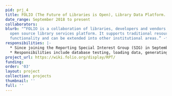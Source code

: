 ```yaml
---
pid: prj_4
title: FOLIO (The Future of Libraries is Open), Library Data Platform.
date_range: September 2018 to present
collaborators: 
blurb: "“FOLIO is a collaboration of libraries, developers and vendors building an
  open source library services platform. It supports traditional resource management
  functionality and can be extended into other institutional areas.” -folio.org"
responsibilities: |-
  * Since joining the Reporting Special Interest Group (SIG) in September 2018, have held progressively more advanced leadership roles. Currently a member of the Reporting SIG leadership team, working as project manager and primary advisory for query development.
  * Responsibilities include database testing, loading data, generating test data, writing queries for both PostgreSQL and Amazon Redshift databases, reviewing queries for logic and style, creating and maintaining JIRA issues and wiki documentation, and maintaining the GitHub repository.
project_url: https://wiki.folio.org/display/RPT/
funding: 
order: '03'
layout: project
collection: projects
thumbnail: ''
full: ''
---
```

